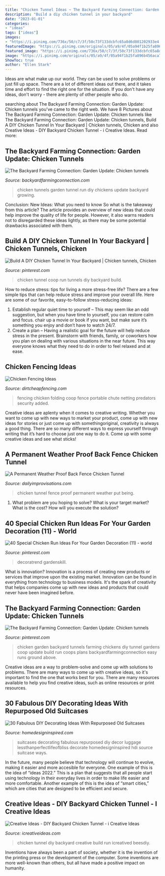 ```yaml
---
title: "Chicken Tunnel Ideas ~ The Backyard Farming Connection: Garden Update: Chicken Tunnels"
description: "Build a diy chicken tunnel in your backyard"
date: "2023-01-01"
categories:
- "ideas"
tags: ["ideas"]
images:
- "https://i.pinimg.com/736x/50/c7/3f/50c73f133dcbfc65a8d6d801202933e4.jpg"
featuredImage: "https://i.pinimg.com/originals/05/a9/4f/05a94f1b25fa896b456aca78765da815.jpg"
featured_image: "https://i.pinimg.com/736x/50/c7/3f/50c73f133dcbfc65a8d6d801202933e4.jpg"
image: "https://i.pinimg.com/originals/05/a9/4f/05a94f1b25fa896b456aca78765da815.jpg"
ShowToc: true
author: "Ellen Stark"
---
```



Ideas are what make up our world. They can be used to solve problems or just fill up space. There are a lot of different ideas out there, and it takes time and effort to find the right one for the situation. If you don't have any ideas, don't worry - there are plenty of other people who do.

	

		
searching about The Backyard Farming Connection: Garden Update: Chicken tunnels you've came to the right web. We have 8 Pictures about The Backyard Farming Connection: Garden Update: Chicken tunnels like The Backyard Farming Connection: Garden Update: Chicken tunnels, Build A DIY Chicken Tunnel In Your Backyard | Chicken tunnels, Chicken and also Creative Ideas - DIY Backyard Chicken Tunnel - i Creative Ideas. Read more:
		
    
## The Backyard Farming Connection: Garden Update: Chicken Tunnels

<img loading=lazy src="http://3.bp.blogspot.com/-rTQ6GMuL1Zg/U3VoQ2MihOI/AAAAAAAAJUQ/2ri3iRLmt3k/s1600/DSC06282.JPG" onerror="this.onerror=null;this.src='https://tse1.mm.bing.net/th?id=OIP.UZmh5BjHmznB10CbfhehNAHaLJ&amp;pid=15.1';" alt="The Backyard Farming Connection: Garden Update: Chicken tunnels">

_Source: backyardfarmingconnection.com_

>chicken tunnels garden tunnel run diy chickens update backyard growing. 

	

Conclusion: New Ideas: What you need to know
So what is the takeaway from this article? 
The article provides an overview of new ideas that could help improve the quality of life for people. However, it also warns readers not to disregarded these ideas lightly, as there may be some potential drawbacks associated with them.

    
## Build A DIY Chicken Tunnel In Your Backyard | Chicken Tunnels, Chicken

<img loading=lazy src="https://i.pinimg.com/736x/50/c7/3f/50c73f133dcbfc65a8d6d801202933e4.jpg" onerror="this.onerror=null;this.src='https://tse1.mm.bing.net/th?id=OIP.0hBsAzkoVc0wNenexKIbYwHaJ4&amp;pid=15.1';" alt="Build A DIY Chicken Tunnel In Your Backyard | Chicken tunnels, Chicken">

_Source: pinterest.com_

>chicken tunnel coop run tunnels diy backyard build. 

	

How to reduce stress: tips for living a more stress-free life?
There are a few simple tips that can help reduce stress and improve your overall life. Here are some of our favorite, easy-to-follow stress-reducing ideas: 
1. Establish regular quiet time to yourself – This may seem like an odd suggestion, but when you have time to yourself, you can restore calm and focus. chair up a movie or book if you want, but make sure it’s something you enjoy and don’t have to watch 24/7. 
2. Create a plan – Having a realistic goal for the future will help reduce stress in the present. Brainstorm with friends, family, or coworkers how you plan on dealing with various situations in the near future. This way everyone knows what they need to do in order to feel relaxed and at ease. 

    
## Chicken Fencing Ideas

<img loading=lazy src="https://dirtcheapfencing.com/wp-content/uploads/Folding-Chicken-Coop-Fencing-480x250.jpg" onerror="this.onerror=null;this.src='https://tse2.mm.bing.net/th?id=OIP.ZnuADHsRRm-fwa7W052blwHaD2&amp;pid=15.1';" alt="Chicken Fencing Ideas">

_Source: dirtcheapfencing.com_

>fencing chicken folding coop fence portable chute netting predators security added. 

	

Creative ideas are aplenty when it comes to creative writing. Whether you want to come up with new ways to market your product, come up with new ideas for stories or just come up with somethingoriginal, creativity is always a good thing. There are so many different ways to express yourself through writing that it’s hard to choose just one way to do it. Come up with some creative ideas and see what sticks!

    
## A Permanent Weather Proof Back Fence Chicken Tunnel

<img loading=lazy src="http://dailyimprovisations.com/wp-content/uploads/2015/02/back-fence-chicken-tunnel.jpg" onerror="this.onerror=null;this.src='https://tse2.mm.bing.net/th?id=OIP.xBACGxUY95tnQoMs8TKpuAHaEo&amp;pid=15.1';" alt="A Permanent Weather Proof Back Fence Chicken Tunnel">

_Source: dailyimprovisations.com_

>chicken tunnel fence proof permanent weather put being. 

	

1. What problem are you hoping to solve? What is your target market? What is the cost? How will you execute the solution?

    
## 40 Special Chicken Run Ideas For Your Garden Decoration (11) - World

<img loading=lazy src="https://i.pinimg.com/originals/ba/3c/ab/ba3cab16fd0ee2ba050c4e6fcab6b527.jpg" onerror="this.onerror=null;this.src='https://tse3.mm.bing.net/th?id=OIP.Gzq4ffadJGnGgddewdWuqgHaJ4&amp;pid=15.1';" alt="40 Special Chicken Run Ideas For Your Garden Decoration (11) - world">

_Source: pinterest.com_

>decoratrend gardenskill. 

	

What is innovation?
Innovation is a process of creating new products or services that improve upon the existing market. Innovation can be found in everything from technology to business models. It's the spark of creativity that helps companies come up with new ideas and products that could never have been imagined before.

    
## The Backyard Farming Connection: Garden Update: Chicken Tunnels

<img loading=lazy src="https://i.pinimg.com/originals/05/a9/4f/05a94f1b25fa896b456aca78765da815.jpg" onerror="this.onerror=null;this.src='https://tse4.mm.bing.net/th?id=OIP.heBKvdYh37NXV7vXOo1bqgHaLJ&amp;pid=15.1';" alt="The Backyard Farming Connection: Garden Update: Chicken tunnels">

_Source: pinterest.com_

>chicken garden backyard tunnels farming chickens diy tunnel gardens coop update build run coops plans backyardfarmingconnection easy runs ground above. 

	

Creative ideas are a way to problem-solve and come up with solutions to problems. There are many ways to come up with creative ideas, so it's important to find the one that works best for you. There are many resources available to help you find creative ideas, such as online resources or print resources.

    
## 30 Fabulous DIY Decorating Ideas With Repurposed Old Suitcases

<img loading=lazy src="http://www.homedesigninspired.com/wp-content/uploads/2015/01/old-suitcases-decor-hdi-16.jpg" onerror="this.onerror=null;this.src='https://tse2.mm.bing.net/th?id=OIP.qXzp0ogHZeTpWtF5CuboUgHaLG&amp;pid=15.1';" alt="30 Fabulous DIY Decorating Ideas With Repurposed Old Suitcases">

_Source: homedesigninspired.com_

>suitcases decorating fabulous repurposed diy decor luggage lessthanperfectlifeofbliss decorate homedesigninspired hdi source suitcase ways. 

	

In the future, many people believe that technology will continue to evolve, making it easier and more accesible for everyone. One example of this is the idea of “ideas 2022.” This is a plan that suggests that all people start using technology in their everyday lives in order to make life easier and more comfortable. Another example of this is the idea of “smart cities,” which are cities that are designed to be efficient and secure.

    
## Creative Ideas - DIY Backyard Chicken Tunnel - I Creative Ideas

<img loading=lazy src="https://www.icreativeideas.com/wp-content/uploads/2016/09/Creative-Ideas-DIY-Backyard-Chicken-Tunnel-ttt.jpg" onerror="this.onerror=null;this.src='https://tse1.mm.bing.net/th?id=OIP.lO_LnRi4dLULRn45gWhojwHaDi&amp;pid=15.1';" alt="Creative Ideas - DIY Backyard Chicken Tunnel - i Creative Ideas">

_Source: icreativeideas.com_

>chicken tunnel diy backyard creative build run icreatived beesdiy. 

	

Inventions have always been a part of society, whether it is the invention of the printing press or the development of the computer. Some inventions are more well-known than others, but all have made a positive impact on humanity.

